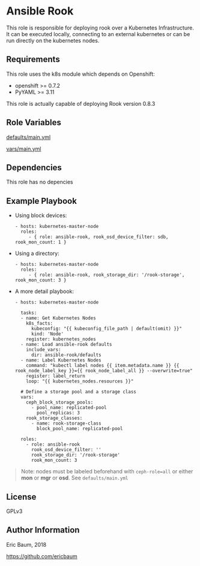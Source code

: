 Ansible Rook
=========

This role is responsible for deploying rook over a
Kubernetes Infrastructure. It can be executed locally,
connecting to an external kubernetes or can be run directly
on the kubernetes nodes.

Requirements
------------

This role uses the k8s module which depends on Openshift:

* openshift >= 0.7.2
* PyYAML >= 3.11

This role is actually capable of deploying Rook version 0.8.3

Role Variables
--------------

[defaults/main.yml](defaults/main.yml)

[vars/main.yml](vars/main.yml)

Dependencies
------------

This role has no depencies

Example Playbook
----------------
- Using block devices:
    ```
    - hosts: kubernetes-master-node
      roles:
         - { role: ansible-rook, rook_osd_device_filter: sdb, rook_mon_count: 1 }
    ```
- Using a directory:
    ```
    - hosts: kubernetes-master-node
      roles:
         - { role: ansible-rook, rook_storage_dir: '/rook-storage', rook_mon_count: 3 }
    ```
- A more detail playbook:
    ```
    - hosts: kubernetes-master-node

      tasks:
      - name: Get Kubernetes Nodes
        k8s_facts:
          kubeconfig: "{{ kubeconfig_file_path | default(omit) }}"
          kind: 'Node'
        register: kubernetes_nodes
      - name: Load ansible-rook defaults
        include_vars:
          dir: ansible-rook/defaults
      - name: Label Kubernetes Nodes
        command: "kubectl label nodes {{ item.metadata.name }} {{ rook_node_label_key }}={{ rook_node_label_all }} --overwrite=true"
        register: label_return
        loop: "{{ kubernetes_nodes.resources }}"

      # Define a storage pool and a storage class
      vars:
        ceph_block_storage_pools:
          - pool_name: replicated-pool
            pool_replicas: 3
        rook_storage_classes:
          - name: rook-storage-class
            block_pool_name: replicated-pool

      roles:
        - role: ansible-rook
          rook_osd_device_filter: ''
          rook_storage_dir: '/rook-storage'
          rook_mon_count: 3
    ```

> Note: nodes must be labeled beforehand with `ceph-role=all` or either **mon** or **mgr** or **osd**.
> See `defaults/main.yml`

License
-------

GPLv3

Author Information
------------------

Eric Baum, 2018

https://github.com/ericbaum
